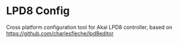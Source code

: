 LPD8 Config
===========

Cross platform configuration tool for Akai LPD8 controller, based on https://github.com/charlesfleche/lpd8editor
